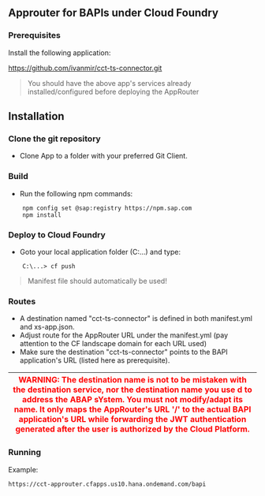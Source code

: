 ## Approuter for BAPIs under Cloud Foundry

### Prerequisites

Install the following application:
 
https://github.com/ivanmir/cct-ts-connector.git

> You should have the above app's services already installed/configured before deploying the AppRouter

## Installation

### Clone the git repository
- Clone App to a folder with your preferred Git Client.

### Build
- Run the following npm commands:

```
    npm config set @sap:registry https://npm.sap.com
    npm install
```

### Deploy to Cloud Foundry
- Goto your local application folder (C:\...) and type:

```
    C:\...> cf push
```
> Manifest file should automatically be used!

### Routes
- A destination named "cct-ts-connector" is defined in both  manifest.yml and xs-app.json.
- Adjust route for the AppRouter URL under the manifest.yml (pay attention to the CF landscape domain for each URL used)
- Make sure the destination "cct-ts-connector" points to the BAPI application's URL (listed here as prerequisite).

| <span style="color:red">WARNING: The destination name is not to be mistaken with the destination service, nor the destination name you use d to address the ABAP sYstem. You must not modify/adapt its name. It only maps the AppRouter's URL '/' to the actual BAPI application's URL while forwarding the JWT authentication generated after the user is authorized by the Cloud Platform.</span> |
| --- |

### Running

Example:

```
https://cct-approuter.cfapps.us10.hana.ondemand.com/bapi
```
